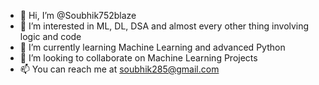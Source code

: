 - 👋 Hi, I’m @Soubhik752blaze
- 👀 I’m interested in ML, DL, DSA and almost every other thing involving logic and code 
- 🌱 I’m currently learning Machine Learning and advanced Python
- 💞️ I’m looking to collaborate on Machine Learning Projects
- 📫 You can reach me at soubhik285@gmail.com

<!---
Soubhik752blaze/Soubhik752blaze is a ✨ special ✨ repository because its `README.md` (this file) appears on your GitHub profile.
You can click the Preview link to take a look at your changes.
--->

